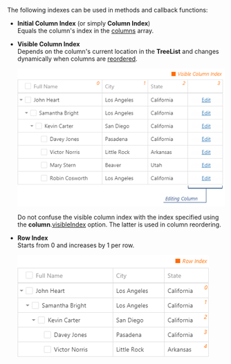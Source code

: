 The following indexes can be used in methods and callback functions: 

- **Initial Column Index** (or simply **Column Index**)        
    Equals the column's index in the [columns](/api-reference/10%20UI%20Widgets/dxTreeList/1%20Configuration/columns '/Documentation/ApiReference/UI_Widgets/dxTreeList/Configuration/columns/') array. 

- **Visible Column Index**      
    Depends on the column's current location in the **TreeList** and changes dynamically when columns are [reordered](/concepts/05%20Widgets/TreeList/10%20Columns/25%20Column%20Reordering '/Documentation/Guide/Widgets/TreeList/Columns/Column_Reordering/').

    ![DevExtreme HTML5 JavaScript TreeList Visible Column Index](/images/TreeList/visual_elements/columnIndexes.png)

    Do not confuse the visible column index with the index specified using the **column**.[visibleIndex](/api-reference/10%20UI%20Widgets/GridBase/1%20Configuration/columns/visibleIndex.md '/Documentation/ApiReference/UI_Widgets/dxTreeList/Configuration/columns/#visibleIndex') option. The latter is used in column reordering.

- **Row Index**         
    Starts from 0 and increases by 1 per row. 

    ![DevExtreme HTML5 JavaScript TreeList Row Index](/images/TreeList/visual_elements/rowIndexes.png)